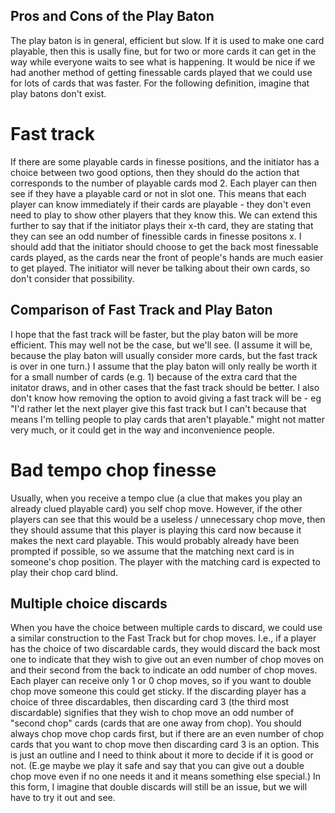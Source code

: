 ## Pros and Cons of the Play Baton
The play baton is in general, efficient but slow. If it is used to make one card playable, then this is usally fine, but for two or more cards it can get in the way while everyone waits to see what is happening.
It would be nice if we had another method of getting finessable cards played that we could use for lots of cards that was faster.
For the following definition, imagine that play batons don't exist.

# Fast track
If there are some playable cards in finesse positions, and the initiator has a choice between two good options, then they should do the action that corresponds to the number of playable cards mod 2. Each player can then see if they have a playable card or not in slot one.
This means that each player can know immediately if their cards are playable - they don't even need to play to show other players that they know this.
We can extend this further to say that if the initiator plays their x-th card, they are stating that they can see an odd number of finessible cards in finesse positons x. I should add that the initiator should choose to get the back most finessable cards played, as the cards near the front of people's hands are much easier to get played.
The initiator will never be talking about their own cards, so don't consider that possibility.

## Comparison of Fast Track and Play Baton
I hope that the fast track will be faster, but the play baton will be more efficient. This may well not be the case, but we'll see. (I assume it will be, because the play baton will usually consider more cards, but the fast track is over in one turn.) I assume that the play baton will only really be worth it for a small number of cards (e.g. 1) because of the extra card that the initator draws, and in other cases that the fast track should be better.
I also don't know how removing the option to avoid giving a fast track will be - eg "I'd rather let the next player give this fast track but I can't because that means I'm telling people to play cards that aren't playable." might not matter very much, or it could get in the way and inconvenience people.

# Bad tempo chop finesse
Usually, when you receive a tempo clue (a clue that makes you play an already clued playable card) you self chop move. However, if the other players can see that this would be a useless / unnecessary chop move, then they should assume that this player is playing this card now because it makes the next card playable. This would probably already have been prompted if possible, so we assume that the matching next card is in someone's chop position. The player with the matching card is expected to play their chop card blind.

## Multiple choice discards
When you have the choice between multiple cards to discard, we could use a similar construction to the Fast Track but for chop moves. I.e., if a player has the choice of two discardable cards, they would discard the back most one to indicate that they wish to give out an even number of chop moves on and their second from the back to indicate an odd number of chop moves. Each player can receive only 1 or 0 chop moves, so if you want to double chop move someone this could get sticky. If the discarding player has a choice of three discardables, then discarding card 3 (the third most discardable) signifies that they wish to chop move an odd number of "second chop" cards (cards that are one away from chop). You should always chop move chop cards first, but if there are an even number of chop cards that you want to chop move then discarding card 3 is an option.
This is just an outline and I need to think about it more to decide if it is good or not. (E.ge maybe we play it safe and say that you can give out a double chop move even if no one needs it and it means something else special.) In this form, I imagine that double discards will still be an issue, but we will have to try it out and see.
